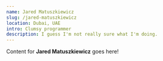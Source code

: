 ```yaml
---
name: Jared Matuszkiewicz
slug: /jared-matuszkiewicz
location: Dubai, UAE
intro: Clumsy programmer
description: I guess I'm not really sure what I'm doing.
---
```

Content for **Jared Matuszkiewicz** goes here!